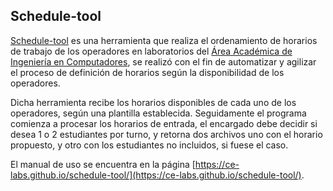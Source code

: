 ## Schedule-tool

[Schedule-tool](https://github.com/ce-labs/schedule-tool) es una herramienta que realiza el ordenamiento de horarios de trabajo de los operadores en laboratorios del [Área Académica de Ingeniería en Computadores](https://www.tec.ac.cr/programas-academicos/licenciatura-ingenieria-computadores), se realizó con el fin de automatizar y agilizar el proceso de definición de horarios según la disponibilidad de los operadores.

Dicha herramienta recibe los horarios disponibles de cada uno de los operadores, según una plantilla establecida. Seguidamente el programa comienza a procesar los horarios de entrada, el encargado debe decidir si desea 1 o 2 estudiantes por turno, y retorna dos archivos uno con el horario propuesto, y otro con los estudiantes no incluidos, si fuese el caso.

El manual de uso se encuentra en la página [https://ce-labs.github.io/schedule-tool/](https://ce-labs.github.io/schedule-tool/).
